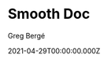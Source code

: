 ---
title: Smooth Doc
github: https://github.com/gregberge/smooth-doc
demo: https://smooth-doc.com/
license: MIT
author: Greg Bergé
author_link: ''
author_twitter: neoziro
author_github: gregberge
date: 2021-04-29T00:00:00.000Z
ssg:
  - Gatsby
cms: null
css: null
archetype:
  - Documentation
services: null
hosting:
  - Netlify
  - Vercel
description: Ready to use documentation theme for Gatsby.
stale: false
disabled: false
disabled_reason: null
draft: false
---
